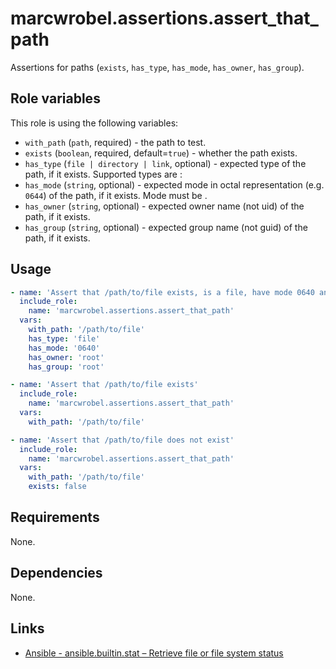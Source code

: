 # marcwrobel.assertions.assert_that_path

Assertions for paths (`exists`, `has_type`, `has_mode`, `has_owner`, `has_group`).

## Role variables

This role is using the following variables:

- `with_path` (`path`, required) - the path to test.
- `exists` (`boolean`, required, default=`true`) - whether the path exists.
- `has_type` (`file | directory | link`, optional) - expected type of the path, if it exists. Supported types are :
- `has_mode` (`string`, optional) - expected mode in octal representation (e.g. `0644`) of the path, if it exists. Mode must be .
- `has_owner` (`string`, optional) - expected owner name (not uid) of the path, if it exists.
- `has_group` (`string`, optional) - expected group name (not guid) of the path, if it exists.

## Usage

```yaml
- name: 'Assert that /path/to/file exists, is a file, have mode 0640 and belongs to root:root'
  include_role:
    name: 'marcwrobel.assertions.assert_that_path'
  vars:
    with_path: '/path/to/file'
    has_type: 'file'
    has_mode: '0640'
    has_owner: 'root'
    has_group: 'root'

- name: 'Assert that /path/to/file exists'
  include_role:
    name: 'marcwrobel.assertions.assert_that_path'
  vars:
    with_path: '/path/to/file'

- name: 'Assert that /path/to/file does not exist'
  include_role:
    name: 'marcwrobel.assertions.assert_that_path'
  vars:
    with_path: '/path/to/file'
    exists: false
```

## Requirements

None.

## Dependencies

None.

## Links

- [Ansible - ansible.builtin.stat – Retrieve file or file system status](https://docs.ansible.com/ansible/latest/collections/ansible/builtin/stat_module.html)
